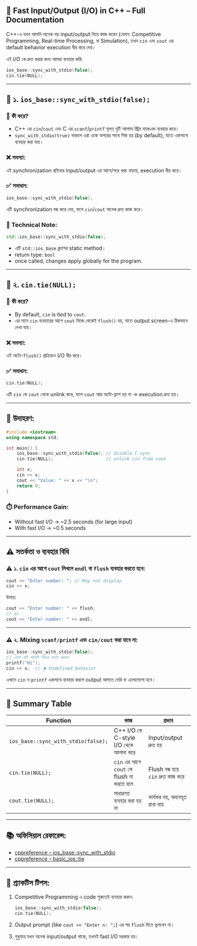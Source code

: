 
## 🚀 Fast Input/Output (I/O) in C++ – Full Documentation

C++-এ যখন আপনি অনেক বড় input/output নিয়ে কাজ করেন (যেমন: Competitive Programming, Real-time Processing, বা Simulation), তখন `cin` এবং `cout` এর default behavior execution ধীর করে দেয়।

এই I/O কে দ্রুত করার জন্য আমরা ব্যবহার করি:

```cpp
ios_base::sync_with_stdio(false);
cin.tie(NULL);
```

---

## 🔎 ১. `ios_base::sync_with_stdio(false);`

### 📌 কী করে?

* C++ এর `cin`/`cout` এবং C এর `scanf`/`printf` মূলত দুটি আলাদা স্ট্রিম ব্যাকএন্ড ব্যবহার করে।
* `sync_with_stdio(true)` থাকলে এরা একে অপরের সাথে সিঙ্ক হয় (by default), যাতে একসাথে ব্যবহার করা যায়।

### ❌ সমস্যা:

এই synchronization প্রতিবার input/output এর আগে/পরে খরচ বাড়ায়, execution ধীর করে।

### ✅ সমাধান:

```cpp
ios_base::sync_with_stdio(false);
```

এটি synchronization বন্ধ করে দেয়, ফলে `cin`/`cout` অনেক দ্রুত কাজ করে।

### 🧠 Technical Note:

```cpp
std::ios_base::sync_with_stdio(false);
```

* এটি `std::ios_base` ক্লাসের static method।
* return type: `bool`
* once called, changes apply globally for the program.

---

## 🔎 ২. `cin.tie(NULL);`

### 📌 কী করে?

* By default, `cin` is *tied* to `cout`.
* এর মানে `cin` ব্যবহারের আগে `cout` নিজে থেকেই `flush()` হয়, যাতে output screen-এ ঠিকভাবে দেখা যায়।

### ❌ সমস্যা:

এই অটো-`flush()` প্রক্রিয়াও I/O ধীর করে।

### ✅ সমাধান:

```cpp
cin.tie(NULL);
```

এটি `cin` কে `cout` থেকে unlink করে, ফলে `cout` আর অটো-ফ্লাশ হয় না → execution দ্রুত হয়।

---

## 🧪 উদাহরণ:

```cpp
#include <iostream>
using namespace std;

int main() {
    ios_base::sync_with_stdio(false); // disable C sync
    cin.tie(NULL);                    // unlink cin from cout

    int x;
    cin >> x;
    cout << "Value: " << x << "\n";
    return 0;
}
```

### ⏱️ Performance Gain:

* Without fast I/O → \~2.5 seconds (for large input)
* With fast I/O → \~0.5 seconds

---

## ⚠️ সতর্কতা ও ব্যবহার বিধি

### ⚠️ ১. `cin` এর আগে `cout` লিখলে `endl` বা `flush` ব্যবহার করতে হবে:

```cpp
cout << "Enter number: "; // May not display
cin >> x;
```

উপায়:

```cpp
cout << "Enter number: " << flush;
// or
cout << "Enter number: " << endl;
```

---

### ⚠️ ২. Mixing `scanf/printf` এবং `cin/cout` করা যাবে না:

```cpp
ios_base::sync_with_stdio(false);
// এখন যদি আপনি নিচের মতো করেন:
printf("Hi");
cin >> x;  // ❌ Undefined behavior
```

এখানে `cin` ও `printf` একসাথে ব্যবহার করলে output আসতে দেরি বা এলোমেলো হবে।

---

## 📑 Summary Table

| Function                            | কাজ                                      | প্রভাব                             |
| ----------------------------------- | ---------------------------------------- | ---------------------------------- |
| `ios_base::sync_with_stdio(false);` | C++ I/O কে C-style I/O থেকে আলাদা করে    | Input/output দ্রুত হয়              |
| `cin.tie(NULL);`                    | `cin` এর আগে `cout` কে flush না করতে বলে | Flush বন্ধ হয়ে `cin` দ্রুত কাজ করে |
| `cout.tie(NULL);`                   | সাধারণত ব্যবহার করা হয় না                | কার্যকর নয়, অব্যবহৃত রাখা যায়      |

---

## 📚 অফিসিয়াল রেফারেন্স:

* [cppreference – ios\_base::sync\_with\_stdio](https://en.cppreference.com/w/cpp/io/ios_base/sync_with_stdio)
* [cppreference – basic\_ios::tie](https://en.cppreference.com/w/cpp/io/basic_ios/tie)

---

## 🧠 প্র্যাকটিস টিপস:

1. Competitive Programming এ code শুরুতেই ব্যবহার করুন:

   ```cpp
   ios_base::sync_with_stdio(false);
   cin.tie(NULL);
   ```

2. Output prompt (like `cout << "Enter n: ";`) এর পর `flush` দিতে ভুলবেন না।

3. শুধুমাত্র যখন অনেক input/output থাকে, তখনই fast I/O দরকার হয়।



